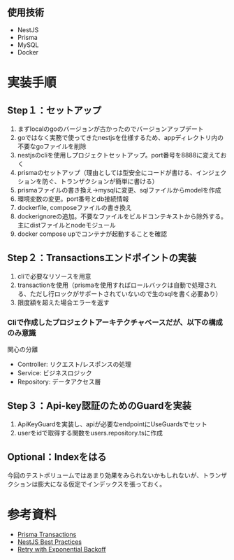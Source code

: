 ## 使用技術

- NestJS
- Prisma
- MySQL
- Docker

# 実装手順

## Step１：セットアップ

1. まずlocalのgoのバージョンが古かったのでバージョンアップデート
2. goではなく実務で使ってきたnestjsを仕様するため、appディレクトリ内の不要なgoファイルを削除
3. nestjsのcliを使用しプロジェクトセットアップ。port番号を8888に変えておく
4. prismaのセットアップ（理由としては型安全にコードが書ける、インジェクションを防ぐ、トランザクションが簡単に書ける）
5. prismaファイルの書き換え→mysqlに変更、sqlファイルからmodelを作成
6. 環境変数の変更。port番号とdb接続情報
7. dockerfile, composeファイルの書き換え
8. dockerignoreの追加。不要なファイルをビルドコンテキストから除外する。主にdistファイルとnodeモジュール
9. docker compose upでコンテナが起動することを確認

## Step２：Transactionsエンドポイントの実装

1. cliで必要なリソースを用意
2. transactionを使用（prismaを使用すればロールバックは自動で処理される、ただし行ロックがサポートされていないので生のsqlを書く必要あり）
3. 限度額を超えた場合エラーを返す

### Cliで作成したプロジェクトアーキテクチャベースだが、以下の構成のみ意識

関心の分離

- Controller: リクエスト/レスポンスの処理
- Service: ビジネスロジック
- Repository: データアクセス層

## Step３：Api-key認証のためのGuardを実装

1. ApiKeyGuardを実装し、apiが必要なendpointにUseGuardsでセット
2. userをidで取得する関数をusers.repository.tsに作成

## Optional：Indexをはる

今回のテストボリュームではあまり効果をみられないかもしれないが、トランザクションは膨大になる仮定でインデックスを張っておく。

# 参考資料

- [Prisma Transactions](https://www.prisma.io/docs/orm/prisma-client/queries/transactions)
- [NestJS Best Practices](https://qiita.com/song_ss/items/38e514b05e9dabae3bdb)
- [Retry with Exponential Backoff](https://www.codewithyou.com/blog/how-to-implement-retry-with-exponential-backoff-in-nodejs)
